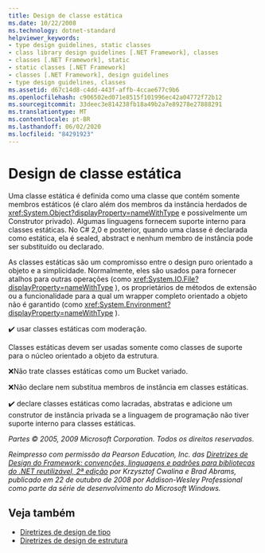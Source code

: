 ```yaml
---
title: Design de classe estática
ms.date: 10/22/2008
ms.technology: dotnet-standard
helpviewer_keywords:
- type design guidelines, static classes
- class library design guidelines [.NET Framework], classes
- classes [.NET Framework], static
- static classes [.NET Framework]
- classes [.NET Framework], design guidelines
- type design guidelines, classes
ms.assetid: d67c14d8-c4dd-443f-affb-4ccae677c9b6
ms.openlocfilehash: c906502ed071e8515f101996ec42a04772f72b12
ms.sourcegitcommit: 33deec3e814238fb18a49b2a7e89278e27888291
ms.translationtype: MT
ms.contentlocale: pt-BR
ms.lasthandoff: 06/02/2020
ms.locfileid: "84291923"
---
```

# <a name="static-class-design"></a>Design de classe estática
Uma classe estática é definida como uma classe que contém somente membros estáticos (é claro além dos membros da instância herdados de <xref:System.Object?displayProperty=nameWithType> e possivelmente um Construtor privado). Algumas linguagens fornecem suporte interno para classes estáticas. No C# 2,0 e posterior, quando uma classe é declarada como estática, ela é sealed, abstract e nenhum membro de instância pode ser substituído ou declarado.

 As classes estáticas são um compromisso entre o design puro orientado a objeto e a simplicidade. Normalmente, eles são usados para fornecer atalhos para outras operações (como <xref:System.IO.File?displayProperty=nameWithType> ), os proprietários de métodos de extensão ou a funcionalidade para a qual um wrapper completo orientado a objeto não é garantido (como <xref:System.Environment?displayProperty=nameWithType> ).

 ✔️ usar classes estáticas com moderação.

 Classes estáticas devem ser usadas somente como classes de suporte para o núcleo orientado a objeto da estrutura.

 ❌Não trate classes estáticas como um Bucket variado.

 ❌Não declare nem substitua membros de instância em classes estáticas.

 ✔️ declare classes estáticas como lacradas, abstratas e adicione um construtor de instância privada se a linguagem de programação não tiver suporte interno para classes estáticas.

 *Partes © 2005, 2009 Microsoft Corporation. Todos os direitos reservados.*

 *Reimpresso com permissão da Pearson Education, Inc. das [Diretrizes de Design do Framework: convenções, linguagens e padrões para bibliotecas do .NET reutilizável, 2ª edição](https://www.informit.com/store/framework-design-guidelines-conventions-idioms-and-9780321545619) por Krzysztof Cwalina e Brad Abrams, publicado em 22 de outubro de 2008 por Addison-Wesley Professional como parte da série de desenvolvimento do Microsoft Windows.*

## <a name="see-also"></a>Veja também

- [Diretrizes de design de tipo](type.md)
- [Diretrizes de design de estrutura](index.md)
